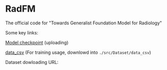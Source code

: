 # RadFM
The official code for "Towards Generalist Foundation Model for Radiology"

Some key links:

[Model checkpoint](https://huggingface.co/chaoyi-wu/RadFM) (uploading)

[data_csv](https://huggingface.co/datasets/chaoyi-wu/RadFM_data_csv) (For training usage, downlowd into `./src/Dataset/data_csv`)

Dataset dowloading URL:

